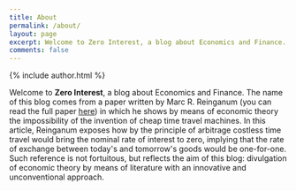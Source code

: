```yaml
---
title: About
permalink: /about/
layout: page
excerpt: Welcome to Zero Interest, a blog about Economics and Finance.
comments: false
---
```


 {% include author.html %}

Welcome to **Zero Interest**, a blog about Economics and Finance. The name of this blog comes from a paper written by Marc R. Reinganum (you can read the full paper [here](https://jpm.pm-research.com/content/13/1/10)) in which he shows by means of economic theory the impossibility of the invention of cheap time travel machines. In this article, Reinganum exposes how by the principle of arbitrage costless time travel would bring the nominal rate of interest to zero, implying that the rate of exchange between today's and tomorrow's goods would be one-for-one.
Such reference is not fortuitous, but reflects the aim of this blog: divulgation of economic theory by means of literature with an innovative and unconventional approach.

